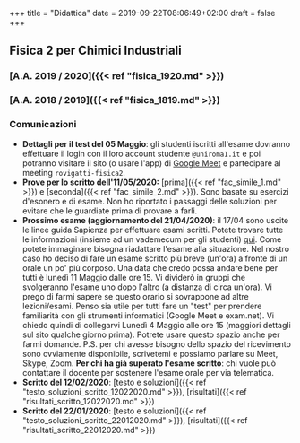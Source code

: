 +++
title = "Didattica"
date = 2019-09-22T08:06:49+02:00
draft = false
+++

## Fisica 2 per Chimici Industriali

### [A.A. 2019 / 2020]({{< ref "fisica_1920.md" >}})
### [A.A. 2018 / 2019]({{< ref "fisica_1819.md" >}})

### Comunicazioni

* **Dettagli per il test del 05 Maggio**: gli studenti iscritti all'esame dovranno effettuare il login con il loro account studente `@uniroma1.it` e poi potranno visitare il sito (o usare l'app) di [Google Meet](https://meet.google.com/) e partecipare al meeting `rovigatti-fisica2`.
* **Prove per lo scritto dell'11/05/2020:** [prima]({{< ref "fac_simile_1.md" >}}) e [seconda]({{< ref "fac_simile_2.md" >}}). Sono basate su esercizi d'esonero e di esame. Non ho riportato i passaggi delle soluzioni per evitare che le guardiate prima di provare a farli.
* **Prossimo esame (aggiornamento del 21/04/2020)**: il 17/04 sono uscite le linee guida Sapienza per effettuare esami scritti. Potete trovare tutte le informazioni (insieme ad un vademecum per gli studenti) [qui](https://www.uniroma1.it/it/documento/procedura-straordinaria-conseguente-allemergenza-sanitaria-covid-19-lo-svolgimento-degli).
Come potete immaginare bisogna riadattare l'esame alla situazione. Nel nostro caso ho deciso di fare un esame scritto più breve (un'ora) a fronte di un orale un po' più corposo.
Una data che credo possa andare bene per tutti è lunedì 11 Maggio dalle ore 15. Vi dividerò in gruppi che svolgeranno l'esame uno dopo l'altro (a distanza di circa un'ora). Vi prego di farmi sapere se questo orario si sovrappone ad altre lezioni/esami.
Penso sia utile per tutti fare un "test" per prendere familiarità con gli strumenti informatici (Google Meet e exam.net). Vi chiedo quindi di collegarvi Lunedì 4 Maggio alle ore 15 (maggiori dettagli sul sito qualche giorno prima). Potrete usare questo spazio anche per farmi domande.
P.S. per chi avesse bisogno dello spazio del ricevimento sono ovviamente disponibile, scrivetemi e possiamo parlare su Meet, Skype, Zoom. **Per chi ha già superato l'esame scritto**: chi vuole può contattare il docente per sostenere l'esame orale per via telematica.
* **Scritto del 12/02/2020**:  [testo e soluzioni]({{< ref "testo_soluzioni_scritto_12022020.md" >}}), [risultati]({{< ref "risultati_scritto_12022020.md" >}})
* **Scritto del 22/01/2020**:  [testo e soluzioni]({{< ref "testo_soluzioni_scritto_22012020.md" >}}), [risultati]({{< ref "risultati_scritto_22012020.md" >}})
